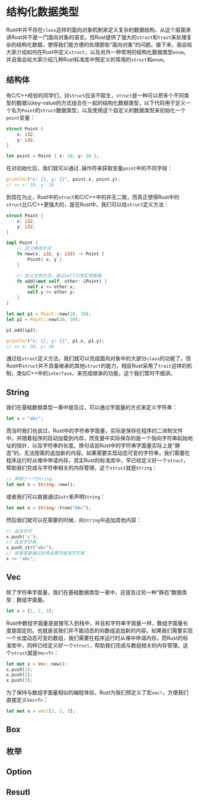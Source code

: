 # 结构化数据类型

Rust中并不存在`class`这样的面向对象机制来定义复杂的数据结构，从这个层面来讲Rust并不是一门面向对象的语言。但Rust提供了强大的`struct`和`trait`来处理复杂的结构化数据，使得我们能方便的处理那些“面向对象”的问题。接下来，我会给大家介绍如何在Rust中定义`struct`，以及另外一种常用的结构化数据类型`enum`。并且我会给大家介绍几种Rust标准库中预定义的常用的`struct`和`enum`。

## 结构体

有C/C++经验的同学们，对`struct`应该不陌生，`struct`是一种可以把多个不同类型的数据以key-value的方式组合在一起的结构化数据类型，以下代码用于定义一个名为`Point`的`struct`数据类型，以及使用这个自定义的数据类型来初始化一个`point`变量：

```rust
struct Point {
    x: i32,
    y: i32,
}

let point = Point { x: 10, y: 10 };
```

在对初始化后，我们就可以通过`.`操作符来获取变量`point`中的不同字段：

```rust
println!("x: {}, y: {}", point.x, point.y);
// >> x: 10, y: 10
```

到现在为止，Rust中的`struct`和C/C++中的并无二致，而真正使得Rust中的`struct`比C/C++更强大的，是在Rust中，我们可以给`struct`定义方法：

```rust
struct Point {
    x: i32,
    y: i32,
}

impl Point {
    // 定义静态方法
    fn new(x: i32, y: i32) -> Point {
        Point{ x, y }
    }

    // 定义实例方法，通过self引用实例数据
    fn add(&mut self, other: &Point) {
        self.x += other.x;
        self.y += other.y;
    }
}

let mut p1 = Point::new(10, 10);
let p2 = Point::new(20, 20);

p1.add(&p2);

println!("x: {}, y: {}", p1.x, p1.y);
// >> x: 30, y: 30
```

通过给`struct`定义方法，我们就可以完成面向对象中的大部分`class`的功能了。但Rust中`struct`并不具备继承的其他`struct`的能力，相反Rust采用了`trait`这样的机制，类似C++中的`interface`，来完成继承的功能，这个我们暂时不细讲。

## String

我们在基础数据类型一章中提及过，可以通过字面量的方式来定义字符串：

```rust
let x = "abc";
```

而当时我们也说过，Rust中的字符串字面量，实际是保存在程序的二进制文件中，并随着程序的启动加载到内存，而变量中实际保存的是一个指向字符串起始地址的指针，以及字符串的长度。换句话说Rust中的字符串字面量实际上是“静态”的，无法按需的追加新的内容。如果需要实现动态可变的字符串，我们需要在程序运行时从堆中申请内存。其实Rust的标准库中，早已经定义好一个`struct`，帮助我们完成与字符串相关的内存管理，这个`struct`就是`String`：

```rust
// 声明了一个String
let mut x = String::new();
```

或者我们可以直接通过`&str`来声明`String`：

```rust
let mut x = String::from("bbc");
```

然后我们就可以在需要的时候，向`String`中追加其他内容：

```rust
// 追加字符
x.push('c');
// 追加字符串
x.push_str("abc");
// 或者直接通过加号运算符追加字符串
x += "abc";
```

## Vec

除了字符串字面量，我们在基础数据类型一章中，还提及过另一种“静态”数据类型：数组字面量。

```rust
let x = [1, 2, 3];
```

Rust中数组字面量是直接写入到栈中，并且和字符串字面量一样，数组字面量长度是固定的。也就是说我们并不能动态的向数组追加新的内容。如果我们需要实现一个长度动态可变的数组，我们需要在程序运行时从堆中申请内存。而Rust的标准库中，同样已经定义好一个`struct`，帮助我们完成与数组相关的内存管理，这个`struct`就是`Vec<T>`：

```rust
let mut x = Vec::new();
x.push(1);
x.push(2);
x.push(3);
```

为了保持与数组字面量相似的编程体验，Rust为我们预定义了宏`vec!`，方便我们直接定义`Vec<T>`：

```rust
let mut x = vec![1, 2, 3];
```

## Box

## 枚举

## Option

## Resutl